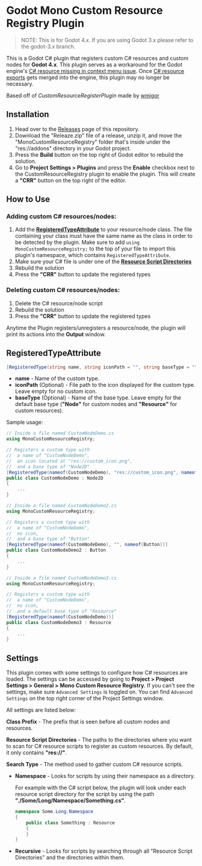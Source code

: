 # Godot Mono Custom Resource Registry Plugin

> NOTE: This is for Godot 4.x. If you are using Godot 3.x please refer to the godot-3.x branch.

This is a Godot C# plugin that registers custom C# resources and custom nodes for **Godot 4.x**. This plugin serves as a workaround for the Godot engine's [C# resource missing in context menu issue](https://github.com/godotengine/godot/issues/27470). Once [C# resource exports](https://github.com/godotengine/godot/pull/72619) gets merged into the engine, this plugin may no longer be necessary.

Based off of *CustomResourceRegisterPlugin* made by [wmigor](https://github.com/wmigor/godot-mono-custom-resource-register)

## Installation

1. Head over to the [Releases](https://github.com/Atlinx/Godot-Mono-CustomResourceRegistry/releases/latest) page of this repository.
2. Download the "Releaze.zip" file of a release, unzip it, and move the "MonoCustomResourceRegistry" folder that's inside under the "res://addons" directory in your Godot project.
3. Press the **Build** button on the top right of Godot editor to rebuild the solution.
4. Go to **Project Settings > Plugins** and press the **Enable** checkbox next to the CustomResourceRegistry plugin to enable the plugin. This will create a **"CRR"** button on the top right of the editor.

## How to Use 

### Adding custom C# resources/nodes:

1. Add the [**RegisteredTypeAttribute**](#registeredtypeattribute) to your resource/node class. The file containing your class must have the same name as the class in order to be detected by the plugin. Make sure to add `using MonoCustomResourceRegistry;` to the top of your file to import this plugin's namespace, which contains `RegisteredTypeAttribute`.
2. Make sure your C# file is under one of the [**Resource Script Directories**](#settings)
3. Rebuild the solution
4. Press the **"CRR"** button to update the registered types

### Deleting custom C# resources/nodes:

1. Delete the C# resource/node script
2. Rebuild the solution
3. Press the **"CRR"** button to update the registered types

Anytime the Plugin registers/unregisters a resource/node, the plugin will print its actions into the **Output** window.

## RegisteredTypeAttribute

```C#
[RegisteredType(string name, string iconPath = "", string baseType = ""))]
```

- **name** - Name of the custom type.
- **iconPath** (Optional) - File path to the icon displayed for the custom type. Leave empty for no custom icon.
- **baseType** (Optional) - Name of the base type. Leave empty for the default base type (**"Node"** for custom nodes and **"Resource"** for custom resources).

Sample usage:
```C#
// Inside a file named CustomNodeDemo.cs
using MonoCustomResourceRegistry;

// Registers a custom type with 
// 	a name of "CustomNodeDemo",
//	an icon located at "res://custom_icon.png",
//	and a base type of "Node2D"
[RegisteredType(nameof(CustomNodeDemo), "res://custom_icon.png", nameof(Node2D))]
public class CustomNodeDemo : Node2D
{
	...
}
```
```C#
// Inside a file named CustomNodeDemo2.cs
using MonoCustomResourceRegistry;

// Registers a custom type with 
// 	a name of "CustomNodeDemo",
//	no icon,
//	and a base type of "Button"
[RegisteredType(nameof(CustomNodeDemo), "", nameof(Button))]
public class CustomNodeDemo2 : Button
{
	...
}
```
```C#
// Inside a file named CustomNodeDemo3.cs
using MonoCustomResourceRegistry;

// Registers a custom type with 
// 	a name of "CustomNodeDemo",
//	no icon,
//	and a default base type of "Resource"
[RegisteredType(nameof(CustomNodeDemo))]
public class CustomNodeDemo3 : Resource
{
	...
}
```

## Settings

This plugin comes with some settings to configure how C# resources are loaded.
The settings can be accessed by going to **Project > Project Settings > General > Mono Custom Resource Registry**.
If you can't see the settings, make sure `Advanced Settings` is toggled on. You can find `Advanced Settings` on 
the top right corner of the Project Settings window. 

All settings are listed below:

**Class Prefix** - The prefix that is seen before all custom nodes and resources.

**Resource Script Directories** - The paths to the directories where you want to scan for C# resource scripts to register as custom resources. By default, it only contains **"res://"**. 

**Search Type** - The method used to gather custom C# resource scripts.

- **Namespace** - Looks for scripts by using their namespace as a directory. 
	
	For example with the C# script below, the plugin will look under each resource script directory for the script by using the path **"./Some/Long/Namespace/Something.cs"**.

	```C#
	namespace Some.Long.Namespace
	{
		public class Something : Resource
		{
		}
	}
	```

- **Recursive** - Looks for scripts by searching through all "Resource Script Directories" and the directories within them.

